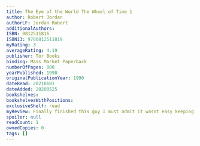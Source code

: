 ```yaml
---
title: The Eye of the World The Wheel of Time 1
author: Robert Jordan
authorLF: Jordan Robert
additionalAuthors: 
ISBN: 0812511816
ISBN13: 9780812511819
myRating: 3
averageRating: 4.19
publisher: Tor Books
binding: Mass Market Paperback
numberOfPages: 800
yearPublished: 1990
originalPublicationYear: 1990
dateRead: 20210601
dateAdded: 20200525
bookshelves: 
bookshelvesWithPositions: 
exclusiveShelf: read
myReview: Finally finished this guy I must admit it wasnt easy keeping up with everything that was going on I was definitely more present in the last half than the first It generally takes me a few chapters to get whos who and whats going on when reading these long fantasy books but here I got beyond halfway and I still got confused with the characters a bit It might be because I was taking long breaks in between and getting bored by all the inns I dont like that we never really got many answers but I guess its incentive to continue the series
spoiler: null
readCount: 1
ownedCopies: 0
tags: []
---
```


